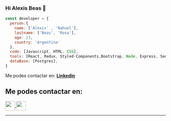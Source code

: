 ### Hi Alexis Beas 👋


``` js
const developer = {
  person:{
    name: ['Alexis' , 'Nahuel'],
    lastname: ['Beas', 'Rosa'],
    age: 23,
    country: 'Argentina'
  },
  code: [Javascript, HTML, CSS],
  tools: [React, Redux, Styled-Components,Bootstrap, Node, Express, Sequelize],
  dataBase: [Postgres],
}
```







Me podes contactar en:
**[Linkedin](https://www.linkedin.com/in/alexis-beas-dev/)** 

<h2> Me podes contactar en: </h2>

<p>
    <a href="https://www.linkedin.com/in/alexis-beas-dev/">
      <img align="center" src="https://cdn.jsdelivr.net/npm/simple-icons@3.0.1/icons/linkedin.svg" height="30" width="30" />
    </a>
    <a href="https://github.com/alexiscjscab">
      <img align="center" src="https://cdn.jsdelivr.net/npm/simple-icons@3.0.1/icons/github.svg" height="30" width="30" />
    </a>
<p/>

<hr/>




<!--
**alexiscjscab/alexiscjscab** is a ✨ _special_ ✨ repository because its `README.md` (this file) appears on your GitHub profile.

Here are some ideas to get you started:

- 🔭 I’m currently working on ...
- 🌱 I’m currently learning ...
- 👯 I’m looking to collaborate on ...
- 🤔 I’m looking for help with ...
- 💬 Ask me about ...
- 📫 How to reach me: ...
- 😄 Pronouns: ...
- ⚡ Fun fact: ...
-->


